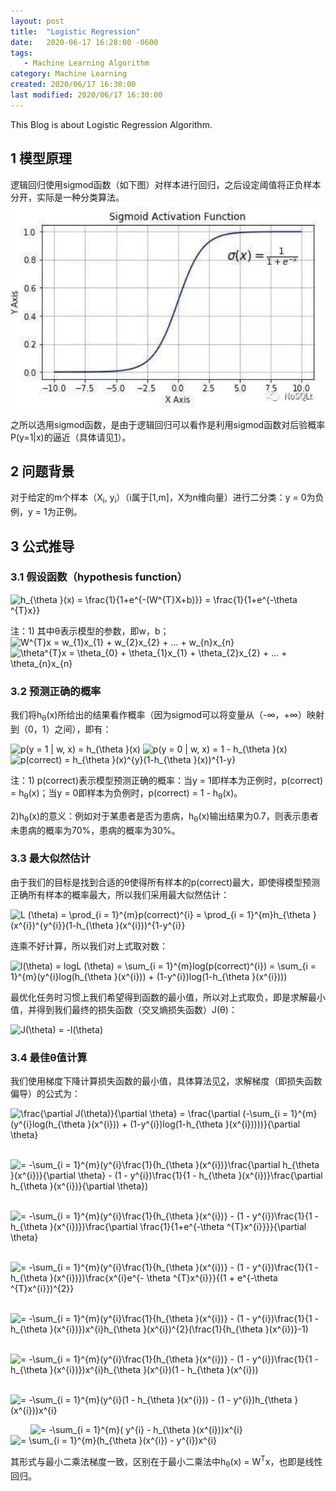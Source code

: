 ```yaml
---
layout: post
title:  "Logistic Regression"
date:   2020-06-17 16:28:00 -0600
tags:
   - Machine Learning Algorithm
category: Machine Learning
created: 2020/06/17 16:30:00
last modified: 2020/06/17 16:30:00
---
```


This Blog is about Logistic Regression Algorithm.



## 1 模型原理

逻辑回归使用sigmod函数（如下图）对样本进行回归，之后设定阈值将正负样本分开，实际是一种分类算法。
![sigmod function](/images/sigmod_function.png)

之所以选用sigmod函数，是由于逻辑回归可以看作是利用sigmod函数对后验概率P(y=1\|x)的逼近（具体请见[1](https://blog.csdn.net/qq_19645269/article/details/79551576)）。

## 2 问题背景

对于给定的m个样本（X<sub>i</sub>, y<sub>i</sub>）（i属于[1,m]，X为n维向量）进行二分类：y = 0为负例，y = 1为正例。

## 3 公式推导

### 3.1 假设函数（hypothesis function）
<img src="https://latex.codecogs.com/gif.latex?h_{\theta&space;}(x)&space;=&space;\frac{1}{1&plus;e^{-(W^{T}X&plus;b)}}&space;=&space;\frac{1}{1&plus;e^{-\theta&space;^{T}x}}" title="h_{\theta }(x) = \frac{1}{1+e^{-(W^{T}X+b)}} = \frac{1}{1+e^{-\theta ^{T}x}}" />


注：1) 其中&theta;表示模型的参数，即w，b；
<img src="https://latex.codecogs.com/gif.latex?W^{T}x&space;=&space;w_{1}x_{1}&space;&plus;&space;w_{2}x_{2}&space;&plus;&space;...&space;&plus;&space;w_{n}x_{n}" title="W^{T}x = w_{1}x_{1} + w_{2}x_{2} + ... + w_{n}x_{n}" />
<img src="https://latex.codecogs.com/gif.latex?\theta^{T}x&space;=&space;\theta_{0}&space;&plus;&space;\theta_{1}x_{1}&space;&plus;&space;\theta_{2}x_{2}&space;&plus;&space;...&space;&plus;&space;\theta_{n}x_{n}" title="\theta^{T}x = \theta_{0} + \theta_{1}x_{1} + \theta_{2}x_{2} + ... + \theta_{n}x_{n}" />

### 3.2 预测正确的概率

我们将h<sub>&theta;</sub>(x)所给出的结果看作概率（因为sigmod可以将变量从（-&infin;，+&infin;）映射到（0，1）之间），即有：

<img src="https://latex.codecogs.com/gif.latex?p(y&space;=&space;1&space;|&space;w,&space;x)&space;=&space;h_{\theta&space;}(x)" title="p(y = 1 | w, x) = h_{\theta }(x)" />

<img src="https://latex.codecogs.com/gif.latex?p(y&space;=&space;0&space;|&space;w,&space;x)&space;=&space;1&space;-&space;h_{\theta&space;}(x)" title="p(y = 0 | w, x) = 1 - h_{\theta }(x)" />

<img src="https://latex.codecogs.com/gif.latex?p(correct)&space;=&space;h_{\theta&space;}(x)^{y}(1-h_{\theta&space;}(x))^{1-y}" title="p(correct) = h_{\theta }(x)^{y}(1-h_{\theta }(x))^{1-y}" />

注：1) p(correct)表示模型预测正确的概率：当y = 1即样本为正例时，p(correct) = h<sub>&theta;</sub>(x)；当y = 0即样本为负例时，p(correct) = 1 - h<sub>&theta;</sub>(x)。

2)h<sub>&theta;</sub>(x)的意义：例如对于某患者是否为患病，h<sub>&theta;</sub>(x)输出结果为0.7，则表示患者未患病的概率为70%，患病的概率为30%。

### 3.3 最大似然估计

由于我们的目标是找到合适的&theta;使得所有样本的p(correct)最大，即使得模型预测正确所有样本的概率最大，所以我们采用最大似然估计：

<img src="https://latex.codecogs.com/png.latex?L&space;(\theta)&space;=&space;\prod_{i&space;=&space;1}^{m}p(correct)^{i}&space;=&space;\prod_{i&space;=&space;1}^{m}h_{\theta&space;}(x^{i})^{y^{i}}(1-h_{\theta&space;}(x^{i}))^{1-y^{i}}" title="L (\theta) = \prod_{i = 1}^{m}p(correct)^{i} = \prod_{i = 1}^{m}h_{\theta }(x^{i})^{y^{i}}(1-h_{\theta }(x^{i}))^{1-y^{i}}" />

连乘不好计算，所以我们对上式取对数：

<img src="https://latex.codecogs.com/png.latex?l(\theta)&space;=&space;logL&space;(\theta)&space;=&space;\sum_{i&space;=&space;1}^{m}log(p(correct)^{i})&space;=&space;\sum_{i&space;=&space;1}^{m}(y^{i}log(h_{\theta&space;}(x^{i}))&space;&plus;&space;(1-y^{i})log(1-h_{\theta&space;}(x^{i})))" title="l(\theta) = logL (\theta) = \sum_{i = 1}^{m}log(p(correct)^{i}) = \sum_{i = 1}^{m}(y^{i}log(h_{\theta }(x^{i})) + (1-y^{i})log(1-h_{\theta }(x^{i})))" />

最优化任务时习惯上我们希望得到函数的最小值，所以对上式取负，即是求解最小值，并得到我们最终的损失函数（交叉熵损失函数）J(&theta;)：

<img src="https://latex.codecogs.com/png.latex?J(\theta)&space;=&space;-l(\theta)" title="J(\theta) = -l(\theta)" />

### 3.4 最佳&theta;值计算

我们使用梯度下降计算损失函数的最小值，具体算法见[2](https://en.wikipedia.org/wiki/Gradient_descent)，求解梯度（即损失函数偏导）的公式为：

<img src="https://latex.codecogs.com/png.latex?\frac{\partial&space;J(\theta)}{\partial&space;\theta}&space;=&space;\frac{\partial&space;(-\sum_{i&space;=&space;1}^{m}(y^{i}log(h_{\theta&space;}(x^{i}))&space;&plus;&space;(1-y^{i})log(1-h_{\theta&space;}(x^{i}))))}{\partial&space;\theta}" title="\frac{\partial J(\theta)}{\partial \theta} = \frac{\partial (-\sum_{i = 1}^{m}(y^{i}log(h_{\theta }(x^{i})) + (1-y^{i})log(1-h_{\theta }(x^{i}))))}{\partial \theta}" />

&emsp;&emsp;&nbsp;<img src="https://latex.codecogs.com/png.latex?=&space;-\sum_{i&space;=&space;1}^{m}(y^{i}\frac{1}{h_{\theta&space;}(x^{i})}\frac{\partial&space;h_{\theta&space;}(x^{i})}{\partial&space;\theta}&space;-&space;(1&space;-&space;y^{i})\frac{1}{1&space;-&space;h_{\theta&space;}(x^{i})}\frac{\partial&space;h_{\theta&space;}(x^{i})}{\partial&space;\theta})" title="= -\sum_{i = 1}^{m}(y^{i}\frac{1}{h_{\theta }(x^{i})}\frac{\partial h_{\theta }(x^{i})}{\partial \theta} - (1 - y^{i})\frac{1}{1 - h_{\theta }(x^{i})}\frac{\partial h_{\theta }(x^{i})}{\partial \theta})" />

&emsp;&emsp;&nbsp;<img src="https://latex.codecogs.com/png.latex?=&space;-\sum_{i&space;=&space;1}^{m}(y^{i}\frac{1}{h_{\theta&space;}(x^{i})}&space;-&space;(1&space;-&space;y^{i})\frac{1}{1&space;-&space;h_{\theta&space;}(x^{i})})\frac{\partial&space;\frac{1}{1&plus;e^{-\theta&space;^{T}x^{i}}}}{\partial&space;\theta}" title="= -\sum_{i = 1}^{m}(y^{i}\frac{1}{h_{\theta }(x^{i})} - (1 - y^{i})\frac{1}{1 - h_{\theta }(x^{i})})\frac{\partial \frac{1}{1+e^{-\theta ^{T}x^{i}}}}{\partial \theta}" />

&emsp;&emsp;&nbsp;<img src="https://latex.codecogs.com/png.latex?=&space;-\sum_{i&space;=&space;1}^{m}(y^{i}\frac{1}{h_{\theta&space;}(x^{i})}&space;-&space;(1&space;-&space;y^{i})\frac{1}{1&space;-&space;h_{\theta&space;}(x^{i})})\frac{x^{i}e^{-&space;\theta&space;^{T}x^{i}}}{(1&space;&plus;&space;e^{-\theta&space;^{T}x^{i}})^{2}}" title="= -\sum_{i = 1}^{m}(y^{i}\frac{1}{h_{\theta }(x^{i})} - (1 - y^{i})\frac{1}{1 - h_{\theta }(x^{i})})\frac{x^{i}e^{- \theta ^{T}x^{i}}}{(1 + e^{-\theta ^{T}x^{i}})^{2}}" />

&emsp;&emsp;&nbsp;<img src="https://latex.codecogs.com/png.latex?=&space;-\sum_{i&space;=&space;1}^{m}(y^{i}\frac{1}{h_{\theta&space;}(x^{i})}&space;-&space;(1&space;-&space;y^{i})\frac{1}{1&space;-&space;h_{\theta&space;}(x^{i})})x^{i}h_{\theta&space;}(x^{i})^{2}(\frac{1}{h_{\theta&space;}(x^{i})}-1)" title="= -\sum_{i = 1}^{m}(y^{i}\frac{1}{h_{\theta }(x^{i})} - (1 - y^{i})\frac{1}{1 - h_{\theta }(x^{i})})x^{i}h_{\theta }(x^{i})^{2}(\frac{1}{h_{\theta }(x^{i})}-1)" />

&emsp;&emsp;&nbsp;<img src="https://latex.codecogs.com/png.latex?=&space;-\sum_{i&space;=&space;1}^{m}(y^{i}\frac{1}{h_{\theta&space;}(x^{i})}&space;-&space;(1&space;-&space;y^{i})\frac{1}{1&space;-&space;h_{\theta&space;}(x^{i})})x^{i}h_{\theta&space;}(x^{i})(1&space;-&space;h_{\theta&space;}(x^{i}))" title="= -\sum_{i = 1}^{m}(y^{i}\frac{1}{h_{\theta }(x^{i})} - (1 - y^{i})\frac{1}{1 - h_{\theta }(x^{i})})x^{i}h_{\theta }(x^{i})(1 - h_{\theta }(x^{i}))" />

&emsp;&emsp;&nbsp;<img src="https://latex.codecogs.com/png.latex?=&space;-\sum_{i&space;=&space;1}^{m}(y^{i}(1&space;-&space;h_{\theta&space;}(x^{i}))&space;-&space;(1&space;-&space;y^{i})h_{\theta&space;}(x^{i}))x^{i}" title="= -\sum_{i = 1}^{m}(y^{i}(1 - h_{\theta }(x^{i})) - (1 - y^{i})h_{\theta }(x^{i}))x^{i}" />

&emsp;&emsp;&nbsp;<img src="https://latex.codecogs.com/png.latex?=&space;-\sum_{i&space;=&space;1}^{m}(&space;y^{i}&space;-&space;h_{\theta&space;}(x^{i}))x^{i}" title="= -\sum_{i = 1}^{m}( y^{i} - h_{\theta }(x^{i}))x^{i}" />
<img src="https://latex.codecogs.com/png.latex?=&space;\sum_{i&space;=&space;1}^{m}(h_{\theta&space;}(x^{i})&space;-&space;y^{i})x^{i}" title="= \sum_{i = 1}^{m}(h_{\theta }(x^{i}) - y^{i})x^{i}" />

其形式与最小二乘法梯度一致，区别在于最小二乘法中h<sub>&theta;</sub>(x) = W<sup>T</sup>x，也即是线性回归。
